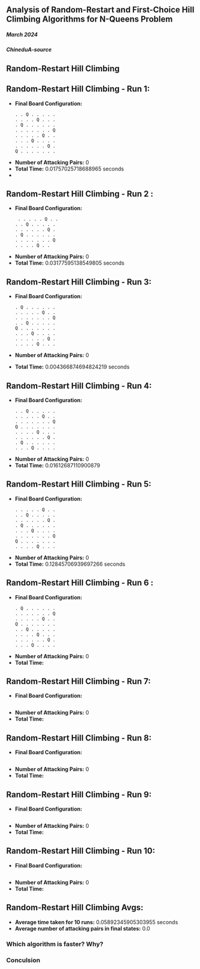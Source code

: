 
## Analysis of Random-Restart and First-Choice Hill Climbing Algorithms for N-Queens Problem
##### March 2024
##### ChineduA-source

 ## Random-Restart Hill Climbing

## Random-Restart Hill Climbing - Run 1:
- **Final Board Configuration:**
    ```
    . . Q . . . . .
    . . . . Q . . .
    . Q . . . . . .
    . . . . . . . Q
    . . . . . Q . .
    . . . Q . . . .
    . . . . . . Q .
    Q . . . . . . .
    ```
- **Number of Attacking Pairs:** 0
- **Total Time:** 0.01757025718688965 seconds
- 

## Random-Restart Hill Climbing - Run 2 :
- **Final Board Configuration:**
    ```
     . . . . . Q . .
    . . Q . . . . .
    . . . . . . Q .
    . Q . . . . . .
    . . . . . . . Q
    . . . . Q . .
    ```
- **Number of Attacking Pairs:** 0
- **Total Time:** 0.03177595138549805 seconds


## Random-Restart Hill Climbing - Run 3:
- **Final Board Configuration:**
    ```
    . Q . . . . . .
    . . . . . Q . .
    . . . . . . . Q
    . . Q . . . . .
    Q . . . . . . .
    . . . Q . . . .
    . . . . . . Q .
    . . . . Q . . .
    ```

- **Number of Attacking Pairs:** 0
- **Total Time:** 0.004366874694824219 seconds


## Random-Restart Hill Climbing - Run 4:
- **Final Board Configuration:**
    ```
    . . Q . . . . .
    . . . . . Q . .
    . . . . . . . Q
    Q . . . . . . .
    . . . . Q . . .
    . . . . . . Q .
    . Q . . . . . .
    . . . Q . . . .
    ```
- **Number of Attacking Pairs:** 0
- **Total Time:** 0.01612687110900879

## Random-Restart Hill Climbing - Run 5:
- **Final Board Configuration:**
    ```
   . . . . . Q . .
    . . Q . . . . .
    . . . . . . Q .
    . Q . . . . . .
    . . . Q . . . .
    . . . . . . . Q
    Q . . . . . . .
    . . . . Q . . . 
    ```
- **Number of Attacking Pairs:** 0
- **Total Time:** 0.12845706939697266 seconds

## Random-Restart Hill Climbing - Run 6 :
- **Final Board Configuration:**
    ```
    . Q . . . . . .
    . . . . . . . Q
    . . . . . Q . .
    Q . . . . . . .
    . . Q . . . . .
    . . . . Q . . .
    . . . . . . Q .
    . . . Q . . . .
    ```
- **Number of Attacking Pairs:** 0
- **Total Time:** 

## Random-Restart Hill Climbing - Run 7:
- **Final Board Configuration:**
    ```
   
    ```
- **Number of Attacking Pairs:** 0
- **Total Time:** 

## Random-Restart Hill Climbing - Run 8:
- **Final Board Configuration:**
    ```
   
    ```
- **Number of Attacking Pairs:** 0
- **Total Time:** 


## Random-Restart Hill Climbing - Run 9:
- **Final Board Configuration:**
    ```
   
    ```
- **Number of Attacking Pairs:** 0
- **Total Time:** 


## Random-Restart Hill Climbing - Run 10:
- **Final Board Configuration:**
    ```
   
    ```
- **Number of Attacking Pairs:** 0
- **Total Time:** 


## Random-Restart Hill Climbing Avgs:
- **Average time taken for 10 runs:** 0.05892345905303955 seconds
- **Average number of attacking pairs in final states:** 0.0


### Which algorithm is faster? Why?


### Conculsion 



